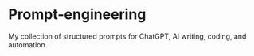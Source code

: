 # Prompt-engineering
My collection of structured prompts for ChatGPT, AI writing, coding, and automation.

